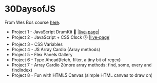 # 30DaysofJS
From Wes Bos course [here](https://javascript30.com/).

* Project 1 - JavaScript DrumKit 🥁 |[live-page](https://admiring-nightingale-de1c7a.netlify.app/)|
* Project 2 - JavaScript + CSS Clock 🕒 |[live-page](https://competent-wozniak-b032d1.netlify.app/)|
* Project 3 - CSS Variables
* Project 4 - JS Array Cardio (Array methods)
* Project 5 - Flex Panels Gallery
* Project 6 - Type Ahead(fetch, filter, a tiny bit of regex)
* Project 7 - Array Cardio 2(more array methods: find, some, every and findIndex)
* Project 8 - Fun with HTML5 Canvas (simple HTML canvas to draw on)
